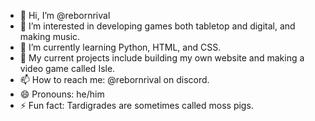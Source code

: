- 👋 Hi, I’m @rebornrival
- 👀 I’m interested in developing games both tabletop and digital, and making music.
- 🌱 I’m currently learning Python, HTML, and CSS.
- 🧌 My current projects include building my own website and making a video game called Isle. 
- 📫 How to reach me: @rebornrival on discord.
- 😄 Pronouns: he/him
- ⚡ Fun fact: Tardigrades are sometimes called moss pigs.

<!---
rebornrival/rebornrival is a ✨ special ✨ repository because its `README.md` (this file) appears on your GitHub profile.
You can click the Preview link to take a look at your changes.
--->

